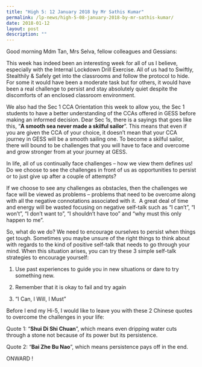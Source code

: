 ```yaml
---
title: "High 5: 12 January 2018 by Mr Sathis Kumar"
permalink: /lp-news/high-5-08-january-2018-by-mr-sathis-kumar/
date: 2018-01-12
layout: post
description: ""
---
```

Good morning Mdm Tan, Mrs Selva, fellow colleagues and Gessians:

This week has indeed been an interesting week for all of us I believe, especially with the Internal Lockdown Drill Exercise. All of us had to Swiftly, Stealthily & Safely get into the classrooms and follow the protocol to hide. For some it would have been a moderate task but for others, it would have been a real challenge to persist and stay absolutely quiet despite the discomforts of an enclosed classroom environment.

We also had the Sec 1 CCA Orientation this week to allow you, the Sec 1 students to have a better understanding of the CCAs offered in GESS before making an informed decision. Dear Sec 1s, there is a sayings that goes like this, “**A smooth sea never made a skilful sailor**”. This means that even if you are given the CCA of your choice, it doesn’t mean that your CCA journey in GESS will be a smooth sailing one. To become a skilful sailor, there will bound to be challenges that you will have to face and overcome and grow stronger from at your journey at GESS.

In life, all of us continually face challenges – how we view them defines us! Do we choose to see the challenges in front of us as opportunities to persist or to just give up after a couple of attempts?

If we choose to see any challenges as obstacles, then the challenges we face will be viewed as problems – problems that need to be overcome along with all the negative connotations associated with it.  A great deal of time and energy will be wasted focusing on negative self-talk such as “I can’t”, “I won’t”, “I don’t want to”, “I shouldn’t have too” and “why must this only happen to me”.

So, what do we do? We need to encourage ourselves to persist when things get tough. Sometimes you maybe unsure of the right things to think about with regards to the kind of positive self-talk that needs to go through your mind. When this situation arises, you can try these 3 simple self-talk strategies to encourage yourself:

1.  Use past experiences to guide you in new situations or dare to try something new.

2.  Remember that it is okay to fail and try again

3.  “I Can, I Will, I Must”

Before I end my Hi-5, I would like to leave you with these 2 Chinese quotes to overcome the challenges in your life:

Quote 1: “**Shui Di Shi Chuan**”, which means even dripping water cuts through a stone not because of its power but its persistence.

Quote 2: “**Bai Zhe Bu Nao**”, which means persistence pays off in the end.

ONWARD !